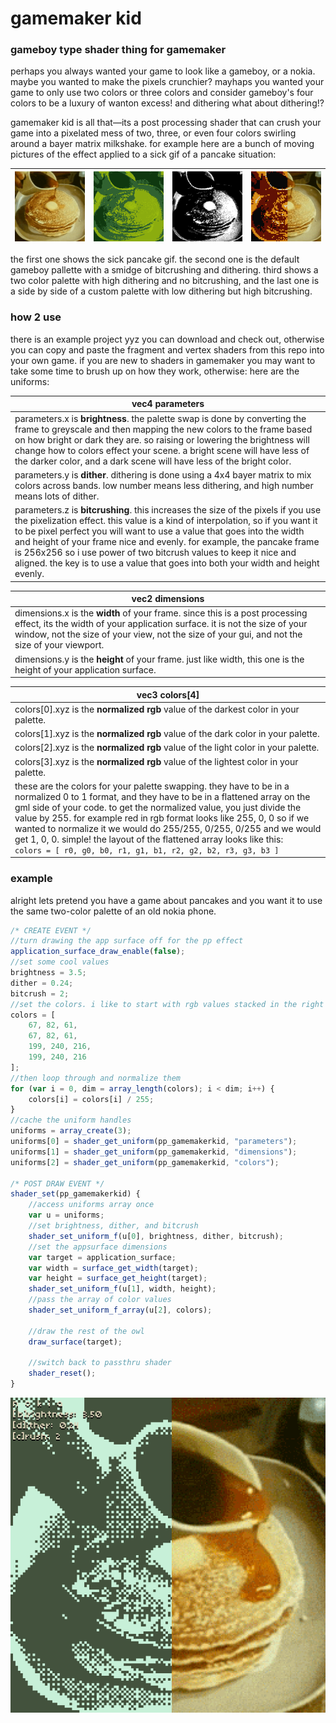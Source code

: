 # gamemaker kid

### gameboy type shader thing for gamemaker

perhaps you always wanted your game to look like a gameboy, or a nokia. maybe you wanted to make the pixels crunchier? mayhaps you wanted your game to only use two colors or three colors and consider gameboy's four colors to be a luxury of wanton excess! and dithering what about dithering!?

gamemaker kid is all that—its a post processing shader that can crush your game into a pixelated mess of two, three, or even four colors swirling around a bayer matrix milkshake. for example here are a bunch of moving pictures of the effect applied to a sick gif of a pancake situation:

| ![](https://github.com/attic-stuff/gamemaker-kid/blob/main/00.gif) | ![](https://github.com/attic-stuff/gamemaker-kid/blob/main/03.gif) | ![](https://github.com/attic-stuff/gamemaker-kid/blob/main/02.gif) | ![](https://github.com/attic-stuff/gamemaker-kid/blob/main/04.gif) |
| :----------------------------------------------------------: | :----------------------------------------------------------: | :----------------------------------------------------------: | :----------------------------------------------------------: |

the first one shows the sick pancake gif. the second one is the default gameboy pallette with a smidge of bitcrushing and dithering. third shows a two color palette with high dithering and no bitcrushing, and the last one is a side by side of a custom palette with low dithering but high bitcrushing.

### how 2 use

there is an example project yyz you can download and check out, otherwise you can copy and paste the fragment and vertex shaders from this repo into your own game. if you are new to shaders in gamemaker you may want to take some time to brush up on how they work, otherwise: here are the uniforms:

| vec4 parameters                                              |
| ------------------------------------------------------------ |
| parameters.x is **brightness**. the palette swap is done by converting the frame to greyscale and then mapping the new colors to the frame based on how bright or dark they are. so raising or lowering the brightness will change how to colors effect your scene. a bright scene will have less of the darker color, and a dark scene will have less of the bright color. |
| parameters.y is **dither**. dithering is done using a 4x4 bayer matrix to mix colors across bands. low number means less dithering, and high number means lots of dither. |
| parameters.z is **bitcrushing**. this increases the size of the pixels if you use the pixelization effect. this value is a kind of interpolation, so if you want it to be pixel perfect you will want to use a value that goes into the width and height of your frame nice and evenly. for example, the pancake frame is 256x256 so i use power of two bitcrush values to keep it nice and aligned. the key is to use a value that goes into both your width and height evenly. |

| vec2 dimensions                                              |
| ------------------------------------------------------------ |
| dimensions.x is the **width** of your frame. since this is a post processing effect, its the width of your application surface. it is not the size of your window, not the size of your view, not the size of your gui, and not the size of your viewport. |
| dimensions.y is the **height** of your frame. just like width, this one is the height of your application surface. |

| vec3 colors[4]                                               |
| ------------------------------------------------------------ |
| colors[0].xyz is the **normalized rgb** value of the darkest color in your palette. |
| colors[1].xyz is the **normalized rgb** value of the dark color in your palette. |
| colors[2].xyz is the **normalized rgb** value of the light color in your palette. |
| colors[3].xyz is the **normalized rgb** value of the lightest color in your palette. |
| these are the colors for your palette swapping. they have to be in a normalized 0 to 1 format, and they have to be in a flattened array on the gml side of your code. to get the normalized value, you just divide the value by 255. for example red in rgb format looks like 255, 0, 0 so if we wanted to normalize it we would do 255/255, 0/255, 0/255 and we would get 1, 0, 0. simple! the layout of the flattened array looks like this: <br />`colors = [ r0, g0, b0, r1, g1, b1, r2, g2, b2, r3, g3, b3 ]` |

### example

alright lets pretend you have a game about pancakes and you want it to use the same two-color palette of an old nokia phone.

```js
/* CREATE EVENT */
//turn drawing the app surface off for the pp effect
application_surface_draw_enable(false);
//set some cool values
brightness = 3.5;
dither = 0.24;
bitcrush = 2;
//set the colors. i like to start with rgb values stacked in the right order, darkest to lightest
colors = [
	67, 82, 61,
	67, 82, 61,
	199, 240, 216,
	199, 240, 216
];
//then loop through and normalize them
for (var i = 0, dim = array_length(colors); i < dim; i++) {
	colors[i] = colors[i] / 255;
}
//cache the uniform handles
uniforms = array_create(3);
uniforms[0] = shader_get_uniform(pp_gamemakerkid, "parameters");
uniforms[1] = shader_get_uniform(pp_gamemakerkid, "dimensions");
uniforms[2] = shader_get_uniform(pp_gamemakerkid, "colors");

/* POST DRAW EVENT */
shader_set(pp_gamemakerkid) {
    //access uniforms array once
    var u = uniforms;
	//set brightness, dither, and bitcrush
    shader_set_uniform_f(u[0], brightness, dither, bitcrush);
    //set the appsurface dimensions
	var target = application_surface;
    var width = surface_get_width(target);
    var height = surface_get_height(target);
    shader_set_uniform_f(u[1], width, height);
    //pass the array of color values
    shader_set_uniform_f_array(u[2], colors);
	
    //draw the rest of the owl
	draw_surface(target);
    
    //switch back to passthru shader
    shader_reset();
}
```

![](https://github.com/attic-stuff/gamemaker-kid/blob/main/insert.png)

